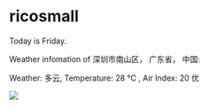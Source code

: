 # ricosmall

Today is Friday.

Weather infomation of 深圳市南山区， 广东省， 中国: 

Weather: 多云, Temperature: 28 ℃ , Air Index: 20 优

<img src="https://github-readme-stats.vercel.app/api?username=ricosmall&show_icons=true" />
